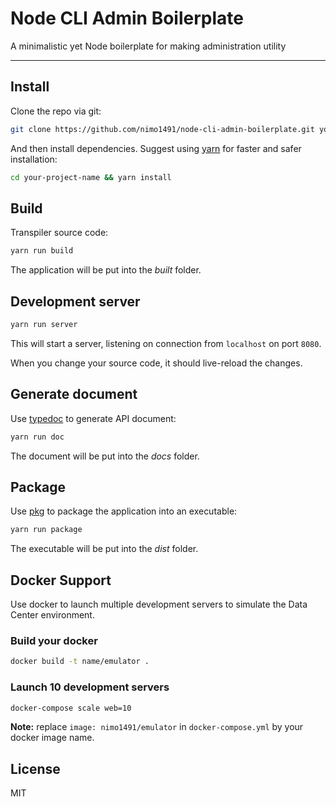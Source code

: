 # Node CLI Admin Boilerplate

A minimalistic yet Node boilerplate for making administration utility

---

## Install

Clone the repo via git:

```bash
git clone https://github.com/nimo1491/node-cli-admin-boilerplate.git your-project-name
```

And then install dependencies. Suggest using [yarn](https://github.com/yarnpkg/yarn) for faster and safer installation:

```bash
cd your-project-name && yarn install
```

## Build

Transpiler source code:

```bash
yarn run build
```

The application will be put into the *built* folder.

## Development server

```bash
yarn run server
```

This will start a server, listening on connection from `localhost` on port `8080`. 

When you change your source code, it should live-reload the changes.

## Generate document

Use [typedoc](https://github.com/TypeStrong/typedoc) to generate API document:

```bash
yarn run doc
```

The document will be put into the *docs* folder.

## Package

Use [pkg](https://github.com/zeit/pkg) to package the application into an executable:

```bash
yarn run package
```

The executable will be put into the *dist* folder.

## Docker Support

Use docker to launch multiple development servers to simulate the Data Center environment.

### Build your docker

```bash
docker build -t name/emulator .
```

### Launch 10 development servers

```bash
docker-compose scale web=10
```

**Note:** replace `image: nimo1491/emulator` in `docker-compose.yml` by your docker image name.

## License

MIT
